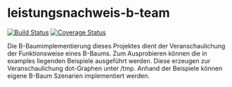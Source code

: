 # leistungsnachweis-b-team

[![Build Status](https://travis-ci.org/ob-algdatii-ss18/leistungsnachweis-b-team.svg?branch=master)](https://travis-ci.org/ob-algdatii-ss18/leistungsnachweis-b-team)
[![Coverage Status](https://coveralls.io/repos/github/ob-algdatii-ss18/leistungsnachweis-b-team/badge.svg)](https://coveralls.io/github/ob-algdatii-ss18/leistungsnachweis-b-team)

Die B-Baumimplementierung dieses Projektes dient der Veranschaulichung der Funktionsweise eines B-Baums. Zum Ausprobieren können die in examples liegenden Beispiele ausgeführt werden. Diese erzeugen zur Veranschaulichung dot-Graphen unter /tmp. Anhand der Beispiele können eigene B-Baum Szenarien implementiert werden.
